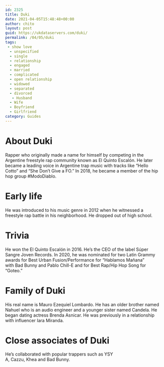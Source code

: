 ```yaml
---
id: 2325
title: Duki
date: 2021-04-05T15:48:48+00:00
author: chito
layout: post
guid: https://ukdataservers.com/duki/
permalink: /04/05/duki
tags:
 - show love
  - unspecified
  - single
  - relationship
  - engaged
  - married
  - complicated
  - open relationship
  - widowed
  - separated
  - divorced
   - Husband
  - Wife
  - Boyfriend
  - Girlfriend
category: Guides
---
```




  
  
#  About Duki
                  
                  
                  
Rapper who originally made a name for himself by competing in the Argentine freestyle rap community known as El Quinto Escalón. He later became a leading voice in Argentine trap music with tracks like &#8220;Hello Cotto&#8221; and &#8220;She Don&#8217;t Give a FO.&#8221; In 2018, he became a member of the hip hop group #ModoDiablo.
                  
                
                
                
# Early life
                  
                  
                  
He was introduced to his music genre in 2012 when he witnessed a freestyle rap battle in his neighborhood. He dropped out of high school. 
                  
                
                
                
# Trivia
                  
                  
                  
He won the El Quinto Escalón in 2016. He&#8217;s the CEO of the label Súper Sangre Joven Records. In 2020, he was nominated for two Latin Grammy awards for Best Urban Fusion/Performance for &#8220;Hablamos Mañana&#8221; with Bad Bunny and Pablo Chill-E and for Best Rap/Hip Hop Song for &#8220;Goteo.&#8221; 
                  
                
                
                
# Family of Duki
                  
                  
                  
His real name is Mauro Ezequiel Lombardo. He has an older brother named Nahuel who is an audio engineer and a younger sister named Candela. He began dating actress Brenda Asnicar. He was previously in a relationship with influencer Iara Miranda.  
                  
                
                
                
# Close associates of Duki
                  
                  
                  
He&#8217;s collaborated with popular trappers such as YSY A, Cazzu, Khea and Bad Bunny. 
                  
                
              
            
          
          
          
    
    
  
